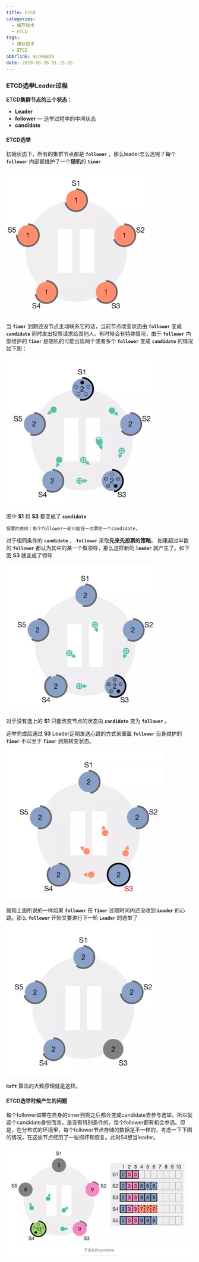 ```yaml
---
title: ETCD
categories:
  - 缓存技术
  - ETCD
tags:
  - 缓存技术
  - ETCD
abbrlink: 4cde6830
date: 2019-06-26 01:15:15
---
```

### ETCD选举Leader过程

**ETCD集群节点的三个状态：**

- **Leader**
- **follower** — 选举过程中的中间状态
- **candidate**

#### ETCD选举

初始状态下，所有的集群节点都是 **`follower`** ，那么leader怎么选呢？每个 **`follower`** 内部都维护了一个**随机**的 **`timer`** 

![图](https://github.com/mxsm/document/blob/master/image/cache/ETCD/etcd%E9%80%89%E4%B8%BE%E5%88%9D%E5%A7%8B%E8%BF%87%E7%A8%8B.jpg?raw=true)

当 **`Timer`** 到期还没节点主动联系它的话，当前节点改变状态由 **`follower`** 变成 **`candidate`** 同时发出投票请求给其他人。有时候会有特殊情况，由于 **`follower`** 内部维护的 **`Timer`** 是随机的可能出现两个或者多个 **`follower`** 变成 **`candidate`** 的情况如下图：

![图](https://github.com/mxsm/document/blob/master/image/cache/ETCD/etcd%E9%80%89%E4%B8%BE%E6%8A%95%E7%A5%A8%E8%BF%87%E7%A8%8B.jpg?raw=true)

图中 **S1** 和 **S3** 都变成了 **`candidate`** 

```
投票的原则：每个follower一轮只能投一次票给一个candidate，
```

对于相同条件的 **`candidate`** ， **`follower`** 采取**先来先投票的策略**。 如果超过半数的 **`follower`** 都认为其中的某一个做领导，那么这样新的 **`leader`** 就产生了。如下图 **S3** 就变成了领导

![图](https://github.com/mxsm/document/blob/master/image/cache/ETCD/etcd%E5%87%BA%E7%8E%B0%E4%B8%A4%E4%B8%AA%E5%80%99%E9%80%89%E8%80%85%E7%9A%84%E8%A7%A3%E5%86%B3%E8%BF%87%E7%A8%8B.jpg?raw=true)

对于没有选上的 **S1** 只能改变节点的状态由 **`candidate`** 变为 **`follower`** 。

选举完成后通过 **S3** Leader定期发送心跳的方式来重置 **`follower`** 自身维护的 **`Timer`**  不以至于 **`Timer`** 到期转变状态。

![图解](https://github.com/mxsm/document/blob/master/image/cache/ETCD/Etcdleader%E7%9A%84%E7%BB%B4%E6%8C%81%E8%BF%87%E7%A8%8B.jpg?raw=true)

就和上面所说的一样如果 **`follower`** 在 **`Timer`** 过期时间内还没收到 **`Leader`** 的心跳。那么 **`follower`** 开始又要进行下一轮 **`Leader`** 的选举了

![图](https://github.com/mxsm/document/blob/master/image/cache/ETCD/leader%E5%87%BA%E9%97%AE%E9%A2%98%E5%86%8D%E4%B8%80%E6%AC%A1%E9%80%89%E4%B8%BE%E8%BF%87%E7%A8%8B.jpg?raw=true)

**`Raft`** 算法的大致原理就是这样。

#### ETCD选举时候产生的问题

每个follower如果在自身的timer到期之后都会变成candidate去参与选举。所以就这个candidate身份而言，是没有特别条件的，每个follower都有机会参选。但是，在分布式的环境里，每个follower节点存储的数据是不一样的，考虑一下下图的情况，在这些节点经历了一些损坏和恢复。此时S4想当leader。

![图](https://github.com/mxsm/document/blob/master/image/cache/ETCD/%E9%80%89%E4%B8%BE%E8%BF%87%E7%A8%8B%E4%B8%AD%E4%B8%8D%E5%90%88%E9%80%82%E7%9A%84%E5%80%99%E9%80%89%E8%80%85%E5%A4%84%E7%90%86.jpg?raw=true)

